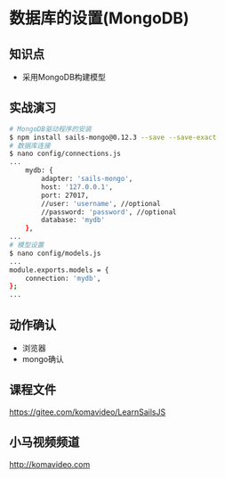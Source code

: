 数据库的设置(MongoDB)
===================

## 知识点

* 采用MongoDB构建模型

## 实战演习

~~~bash
# MongoDB驱动程序的安装
$ npm install sails-mongo@0.12.3 --save --save-exact
# 数据库连接
$ nano config/connections.js
...
    mydb: {
        adapter: 'sails-mongo',
        host: '127.0.0.1',
        port: 27017,
        //user: 'username', //optional
        //password: 'password', //optional
        database: 'mydb'
    },
...
# 模型设置
$ nano config/models.js
...
module.exports.models = {
    connection: 'mydb',
};
...
~~~

## 动作确认

* 浏览器
* mongo确认

## 课程文件

https://gitee.com/komavideo/LearnSailsJS

## 小马视频频道

http://komavideo.com
